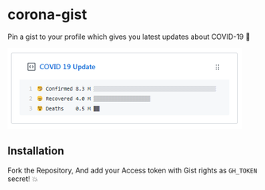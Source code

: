 # corona-gist

Pin a gist to your profile which gives you latest updates about COVID-19 🦠

![Screenshot](./screenshot.png)

## Installation

Fork the Repository, And add your Access token with Gist rights as `GH_TOKEN` secret! 💥
